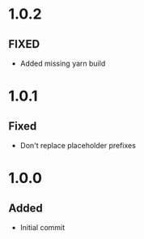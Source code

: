 # 1.0.2
## FIXED
* Added missing yarn build

# 1.0.1
## Fixed
* Don't replace placeholder prefixes

# 1.0.0
## Added
* Initial commit
